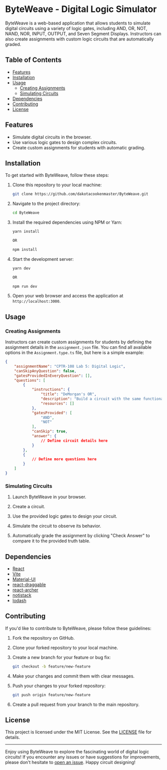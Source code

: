# ByteWeave - Digital Logic Simulator

ByteWeave is a web-based application that allows students to simulate digital circuits using a variety of logic gates, including AND, OR, NOT, NAND, NOR, INPUT, OUTPUT, and Seven Segment Displays. Instructors can also create assignments with custom logic circuits that are automatically graded.

## Table of Contents

- [Features](#features)
- [Installation](#installation)
- [Usage](#usage)
  - [Creating Assignments](#creating-assignments)
  - [Simulating Circuits](#simulating-circuits)
- [Dependencies](#dependencies)
- [Contributing](#contributing)
- [License](#license)

## Features

- Simulate digital circuits in the browser.
- Use various logic gates to design complex circuits.
- Create custom assignments for students with automatic grading.

## Installation

To get started with ByteWeave, follow these steps:

1. Clone this repository to your local machine:

   ```bash
   git clone https://github.com/dakotacookenmaster/ByteWeave.git
   ```

2. Navigate to the project directory:

   ```bash
   cd ByteWeave
   ```

3. Install the required dependencies using NPM or Yarn:

   ```bash
   yarn install

   OR
   
   npm install
   ```

4. Start the development server:

   ```bash
   yarn dev

   OR
   
   npm run dev
   ```

5. Open your web browser and access the application at `http://localhost:3000`.

## Usage

### Creating Assignments

Instructors can create custom assignments for students by defining the assignment details in the `assignment.json` file. You can find all available options in the `Assignment.type.ts` file, but here is a simple example:

```json
{
    "assignmentName": "CPTR-108 Lab 5: Digital Logic",
    "canSkipAnyQuestion": false,
    "gatesProvidedInEveryQuestion": [],
    "questions": [
        {
            "instructions": {
                "title": "DeMorgan's OR",
                "description": "Build a circuit with the same functionality as an OR gate using only AND and NOT gates.",
                "resources": []
            },
            "gatesProvided": [
                "AND",
                "NOT"
            ],
            "canSkip": true,
            "answer": {
                // Define circuit details here
            }
        },
        {
            // Define more questions here
        }
    ]
}
```

### Simulating Circuits

1. Launch ByteWeave in your browser.

2. Create a circuit.

3. Use the provided logic gates to design your circuit.

4. Simulate the circuit to observe its behavior.

5. Automatically grade the assignment by clicking "Check Answer" to compare it to the provided truth table.

## Dependencies

- [React](https://reactjs.org/)
- [Vite](https://vitejs.dev/)
- [Material-UI](https://mui.com/)
- [react-draggable](https://www.npmjs.com/package/react-draggable)
- [react-archer](https://www.npmjs.com/package/react-archer)
- [notistack](https://www.npmjs.com/package/notistack)
- [lodash](https://lodash.com/)

## Contributing

If you'd like to contribute to ByteWeave, please follow these guidelines:

1. Fork the repository on GitHub.

2. Clone your forked repository to your local machine.

3. Create a new branch for your feature or bug fix:

   ```bash
   git checkout -b feature/new-feature
   ```

4. Make your changes and commit them with clear messages.

5. Push your changes to your forked repository:

   ```bash
   git push origin feature/new-feature
   ```

6. Create a pull request from your branch to the main repository.

## License

This project is licensed under the MIT License. See the [LICENSE](LICENSE) file for details.

---

Enjoy using ByteWeave to explore the fascinating world of digital logic circuits! If you encounter any issues or have suggestions for improvements, please don't hesitate to [open an issue](https://github.com/dakotacookenmaster/ByteWeave/issues). Happy circuit designing!
